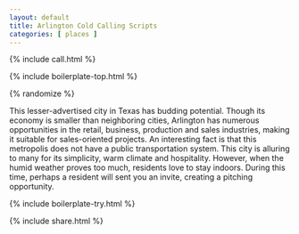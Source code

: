 ```yaml
---
layout: default
title: Arlington Cold Calling Scripts
categories: [ places ]
---
```


{% include call.html %}

{% include boilerplate-top.html %}


{% randomize %}

This lesser-advertised city in Texas has budding potential. Though its economy is smaller than neighboring cities, Arlington has numerous opportunities in the retail, business, production and sales industries, making it suitable for sales-oriented projects. An interesting fact is that this metropolis does not have a public transportation system. This city is alluring to many for its simplicity, warm climate and hospitality.  However, when the humid weather proves too much, residents love to stay indoors. During this time, perhaps a resident will sent you an invite, creating a pitching opportunity.

{% include boilerplate-try.html %}

{% include share.html %}